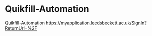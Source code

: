 # Quikfill-Automation
Quikfill-Automation
https://myapplication.leedsbeckett.ac.uk/SignIn?ReturnUrl=%2F
